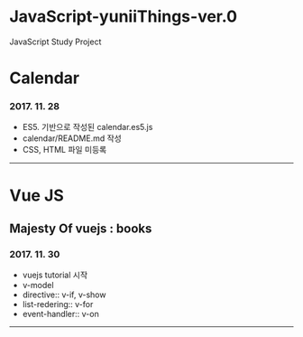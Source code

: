 # JavaScript-yuniiThings-ver.0
JavaScript Study Project

# Calendar
###  2017. 11. 28
- ES5. 기반으로 작성된 calendar.es5.js
- calendar/README.md 작성
- CSS, HTML 파일 미등록

---
# Vue JS

## Majesty Of vuejs : books

### 2017. 11. 30
- vuejs tutorial 시작
- v-model
- directive:: v-if, v-show
- list-redering:: v-for
- event-handler:: v-on

---
